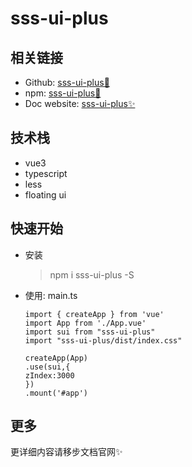 # sss-ui-plus

## 相关链接

- Github: [sss-ui-plus💟](https://github.com/lastertd/sss-ui-plus)
- npm: [sss-ui-plus🧡](https://www.npmjs.com/package/sss-ui-plus)
- Doc website: [sss-ui-plus✨](https://sssui.4everland.app/)


## 技术栈

- vue3
- typescript
- less
- floating ui


## 快速开始
- 安装
    > npm i sss-ui-plus -S
- 使用: main.ts
    ```
  import { createApp } from 'vue'
    import App from './App.vue'
    import sui from "sss-ui-plus"
    import "sss-ui-plus/dist/index.css"
    
    createApp(App)
    .use(sui,{
    zIndex:3000
    })
    .mount('#app')
  ```

## 更多

更详细内容请移步文档官网✨


